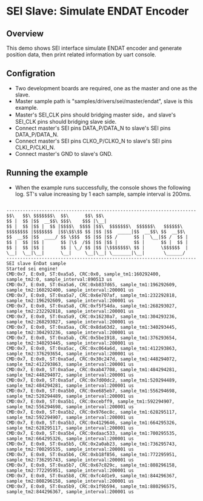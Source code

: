 # SEI Slave: Simulate ENDAT Encoder

## Overview

This demo shows SEI interface simulate ENDAT encoder and generate position data, then print related information by uart console.

## Configration

- Two development boards are required, one as the master and one as the slave.
- Master sample path is "samples/drivers/sei/master/endat", slave is this example.
- Master's SEI_CLK pins should bridging master side，and slave's SEI_CLK pins should bridging slave side.
- Connect master's SEI pins DATA_P/DATA_N to slave's SEI pins DATA_P/DATA_N.
- Connect master's SEI pins CLKO_P/CLKO_N to slave's SEI pins CLKI_P/CLKI_N.
- Connect master's GND to slave's GND.

## Running the example

- When the example runs successfully, the console shows the following log. ST's value increasing by 1 each sample, sample interval is 200ms.

```console

----------------------------------------------------------------------
$$\   $$\ $$$$$$$\  $$\      $$\ $$\
$$ |  $$ |$$  __$$\ $$$\    $$$ |\__|
$$ |  $$ |$$ |  $$ |$$$$\  $$$$ |$$\  $$$$$$$\  $$$$$$\   $$$$$$\
$$$$$$$$ |$$$$$$$  |$$\$$\$$ $$ |$$ |$$  _____|$$  __$$\ $$  __$$\
$$  __$$ |$$  ____/ $$ \$$$  $$ |$$ |$$ /      $$ |  \__|$$ /  $$ |
$$ |  $$ |$$ |      $$ |\$  /$$ |$$ |$$ |      $$ |      $$ |  $$ |
$$ |  $$ |$$ |      $$ | \_/ $$ |$$ |\$$$$$$$\ $$ |      \$$$$$$  |
\__|  \__|\__|      \__|     \__|\__| \_______|\__|       \______/
----------------------------------------------------------------------
SEI slave EnDat sample
Started sei engine!
CMD:0x7, E:0x0, ST:0xa5a5, CRC:0x0, sample_tm1:160292400, sample_tm2:0, sample_interval:890513 us
CMD:0x7, E:0x0, ST:0xa5a6, CRC:0xb837d65, sample_tm1:196292609, sample_tm2:160292400, sample_interval:200001 us
CMD:0x7, E:0x0, ST:0xa5a7, CRC:0x6e707af, sample_tm1:232292818, sample_tm2:196292609, sample_interval:200001 us
CMD:0x7, E:0x0, ST:0xa5a8, CRC:0xf5f54da, sample_tm1:268293027, sample_tm2:232292818, sample_interval:200001 us
CMD:0x7, E:0x0, ST:0xa5a9, CRC:0x16230a7, sample_tm1:304293236, sample_tm2:268293027, sample_interval:200001 us
CMD:0x7, E:0x0, ST:0xa5aa, CRC:0x8da63d2, sample_tm1:340293445, sample_tm2:304293236, sample_interval:200001 us
CMD:0x7, E:0x0, ST:0xa5ab, CRC:0x5be1918, sample_tm1:376293654, sample_tm2:340293445, sample_interval:200001 us
CMD:0x7, E:0x0, ST:0xa5ac, CRC:0xc064a6d, sample_tm1:412293863, sample_tm2:376293654, sample_interval:200001 us
CMD:0x7, E:0x0, ST:0xa5ad, CRC:0x30c247d, sample_tm1:448294072, sample_tm2:412293863, sample_interval:200001 us
CMD:0x7, E:0x0, ST:0xa5ae, CRC:0xab47708, sample_tm1:484294281, sample_tm2:448294072, sample_interval:200001 us
CMD:0x7, E:0x0, ST:0xa5af, CRC:0x7d00dc2, sample_tm1:520294489, sample_tm2:484294281, sample_interval:200001 us
CMD:0x7, E:0x0, ST:0xa5b0, CRC:0xe685eb7, sample_tm1:556294698, sample_tm2:520294489, sample_interval:200001 us
CMD:0x7, E:0x0, ST:0xa5b1, CRC:0xcebff9, sample_tm1:592294907, sample_tm2:556294698, sample_interval:200001 us
CMD:0x7, E:0x0, ST:0xa5b2, CRC:0x976ec8c, sample_tm1:628295117, sample_tm2:592294907, sample_interval:200001 us
CMD:0x7, E:0x0, ST:0xa5b3, CRC:0x4129646, sample_tm1:664295326, sample_tm2:628295117, sample_interval:200001 us
CMD:0x7, E:0x0, ST:0xa5b4, CRC:0xdaac533, sample_tm1:700295535, sample_tm2:664295326, sample_interval:200001 us
CMD:0x7, E:0x0, ST:0xa5b5, CRC:0x2a0ab23, sample_tm1:736295743, sample_tm2:700295535, sample_interval:200001 us
CMD:0x7, E:0x0, ST:0xa5b6, CRC:0xb18f856, sample_tm1:772295951, sample_tm2:736295743, sample_interval:200001 us
CMD:0x7, E:0x0, ST:0xa5b7, CRC:0x67c829c, sample_tm1:808296158, sample_tm2:772295951, sample_interval:200001 us
CMD:0x7, E:0x0, ST:0xa5b8, CRC:0xfc4d1e9, sample_tm1:844296367, sample_tm2:808296158, sample_interval:200001 us
CMD:0x7, E:0x0, ST:0xa5b9, CRC:0x1f9b594, sample_tm1:880296575, sample_tm2:844296367, sample_interval:200001 us


```

